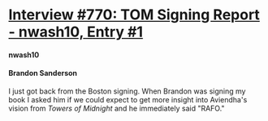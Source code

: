 # [Interview #770: TOM Signing Report - nwash10, Entry #1](https://www.theoryland.com/intvmain.php?i=770#1)

#### nwash10

#### Brandon Sanderson

I just got back from the Boston signing. When Brandon was signing my book I asked him if we could expect to get more insight into Aviendha's vision from
*Towers of Midnight*
and he immediately said "RAFO."

